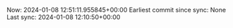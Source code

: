 Now: 2024-01-08 12:51:11.955845+00:00 Earliest commit since sync: None Last sync: 2024-01-08 12:10:50+00:00
